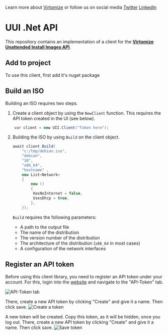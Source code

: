 Learn more about [Virtomize](virtomize.com)
or follow us on social media
[Twitter](http://twitter.com/virtomize)
[LinkedIn](http://www.linkedin.com/company/virtomize)

# UUI .Net API
This repository contains an implementation of a client for the [**Virtomize Unattended Install Images API**](https://uii.virtomize.com/).

## Add to project

To use this client, first add it's nuget package


## Build an ISO
Building an ISO requires two steps.
1. Create a client object by using the `NewClient` function.
   This requires the API token created in the UI (see below).

```csharp
    var client = new UII.Client("Token here");
```

2. Building the ISO by using `Build` on the client object.
    ```csharp
   await client.Build(
        "c:/tmp/debian.iso",
        "debian",
        "10",
        "x86_64",
        "hostname" ,
        new List<Network>
        {   
            new ()
            {
             HasNoInternet = false,
             UsesDhcp = true,
            },
        });
   ```

   `Build` requires the following parameters:
   - A path to the output file
   - The name of the distribution
   - The version number of the distribution
   - The architecture of the distribution (`x86_64` in most cases)
   - A configuration of the network interfaces

## Register an API token
Before using this client library, you need to register an API token under your account.
For this, login into the [website](virtomize.com) and navigate to the "API-Token" tab.

![API-Token tab](https://github.com/Virtomize/uii_go_api/blob/60f79a50fc429f630eba553aaf057e6daa12ef97/doc/api-token.png "API-Token tab")

There, create a new API token by clicking "Create" and give it a name. Then click save.
![Create a token](https://github.com/Virtomize/uii_go_api/blob/60f79a50fc429f630eba553aaf057e6daa12ef97/doc/api-token-create.png "Create a token")

A new token will be created.
Copy this token, as it will be hidden, once you log out.
There, create a new API token by clicking "Create" and give it a name. Then click save.
![Save token](https://github.com/Virtomize/uii_go_api/blob/60f79a50fc429f630eba553aaf057e6daa12ef97/doc/api-token-created.png "Save token")

